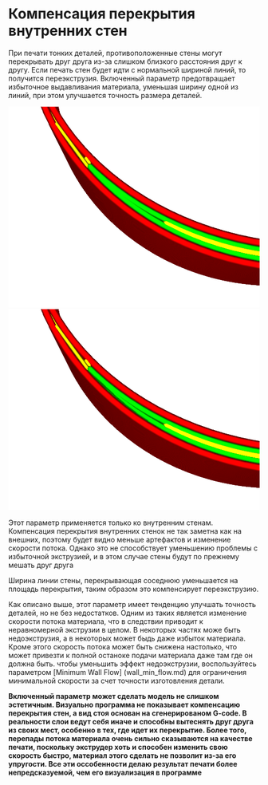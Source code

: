 Компенсация перекрытия внутренних стен
====
При печати тонких деталей, противоположенные стены могут перекрывать друг друга из-за слишком близкого расстояния друг к другу. Если печать стен будет идти с нормальной шириной линий, то получится переэкструзия. Включенный параметр предотвращает избыточное выдавливания материала, уменьшая ширину одной из линий, при этом улучшается точность размера деталей.

![Все линии имеют широкую линию, деталь получилась широкой](../../../articles/images/travel_compensate_overlapping_walls_x_enabled_disabled.png)
![Часть линий имеют меньшую ширину, что привело к более точной печати](../../../articles/images/travel_compensate_overlapping_walls_x_enabled_enabled.png)


Этот параметр применяется только ко внутренним стенам. Компенсация перекрытия внутренних стенок не так заметна как на внешних, поэтому будет видно меньше артефактов и изменение скорости потока. Однако это не способствует уменьшению проблемы с избыточной экструзией, и в этом случае стены будут по прежнему мешать друг друга

Ширина линии стены, перекрывающая соседнюю уменьшается на площадь перекрытия, таким образом это компенсирует переэкструзию.

Как описано выше, этот параметр имеет тенденцию улучшать точность деталей, но не без недостатков. Одним из таких является изменение скорости потока материала, что в следствии приводит к неравномерной экструзии в целом. В некоторых частях може быть недоэкструзия, а в некоторых может быдь даже избыток материала. Кроме этого скорость потока может быть снижена настолько, что может привезти к полной останоке подачи материала даже там где он должна быть. чтобы уменьшить эффект недоэкструзии, воспользуйтесь параметром  [Minimum Wall Flow] (wall_min_flow.md) для ограничения минимальной скорости за счет точности изготовления детали.

**Включенный параметр может сделать модель не слишком эстетичным. Визуально программа не показывает компенсацию перекрытия стен, а вид стоя основан на сгенерированом G-code. В реальности слои ведут себя иначе и способны вытеснять друг друга из своих мест, особенно в тех, где идет их перекрытие. Более того, перепады потока материала очень сильно сказываются на качестве печати, поскольку экструдер хоть и способен изменить свою скорость быстро, материал этого сделать не позволит из-за его упругости. Все эти оссобенности делаю результат печати более непредсказуемой, чем его визуализация в программе** 